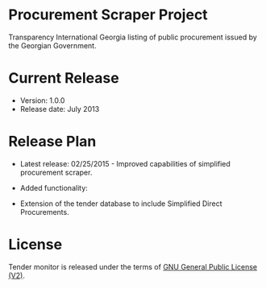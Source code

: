 # Procurement Scraper Project

Transparency International Georgia listing of public procurement issued by the Georgian Government.

# Current Release

* Version: 1.0.0
* Release date: July 2013

# Release Plan

* Latest release: 02/25/2015 - Improved capabilities of simplified procurement scraper.
 
* Added functionality:
 * Extension of the tender database to include Simplified Direct Procurements.

# License

Tender monitor is released under the terms of [GNU General Public License (V2)](http://www.gnu.org/licenses/gpl-2.0.html).
